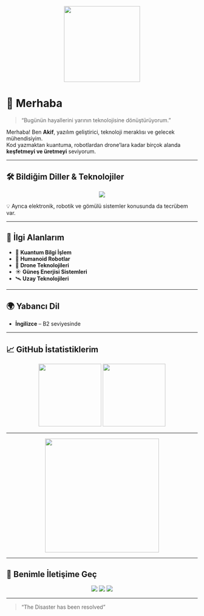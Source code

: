 <!-- Profilin en üstünde görsel/GIF -->
<p align="center">
  <img src="https://media.giphy.com/media/26AHONQ79FdWZhAI0/giphy.gif" width="200" />
</p>

# 🚀 Merhaba

> “Bugünün hayallerini yarının teknolojisine dönüştürüyorum.”  

Merhaba! Ben **Akif**, yazılım geliştirici, teknoloji meraklısı ve gelecek mühendisiyim.  
Kod yazmaktan kuantuma, robotlardan drone’lara kadar birçok alanda **keşfetmeyi ve üretmeyi** seviyorum.  

---

## 🛠 Bildiğim Diller & Teknolojiler
<p align="center">
<img src="https://skillicons.dev/icons?i=go,php,cs,cpp,python,java,javascript" />
</p>

💡 Ayrıca elektronik, robotik ve gömülü sistemler konusunda da tecrübem var.

---

## 🔭 İlgi Alanlarım
- 🧠 **Kuantum Bilgi İşlem**
- 🤖 **Humanoid Robotlar**
- 🚁 **Drone Teknolojileri**
- ☀️ **Güneş Enerjisi Sistemleri**
- 🛰 **Uzay Teknolojileri**

---

## 🌍 Yabancı Dil
- **İngilizce** – B2 seviyesinde

---

## 📈 GitHub İstatistiklerim
<p align="center">
  <img src="https://github-readme-stats.vercel.app/api?username=makifk0&show_icons=true&theme=radical" height="165" />
  <img src="https://github-readme-stats.vercel.app/api/top-langs/?username=makifk0&layout=compact&theme=radical" height="165" />
</p>

---

<p align="center">
  <img src="https://media.giphy.com/media/xTiTnxpQ3ghPiB2Hp6/giphy.gif" width="300" />
</p>

---

## 📡 Benimle İletişime Geç
<p align="center">
  <a href="mailto:yourmail@example.com"><img src="https://img.shields.io/badge/Email-D14836?style=for-the-badge&logo=gmail&logoColor=white"></a>
  <a href="https://linkedin.com/in/USERNAME"><img src="https://img.shields.io/badge/LinkedIn-0077B5?style=for-the-badge&logo=linkedin&logoColor=white"></a>
  <a href="https://twitter.com/USERNAME"><img src="https://img.shields.io/badge/Twitter/X-000000?style=for-the-badge&logo=x&logoColor=white"></a>
</p>

---

> “The Disaster has been resolved”
